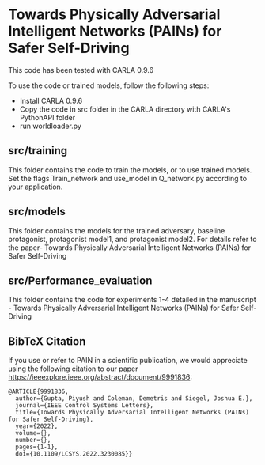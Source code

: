 # Towards Physically Adversarial Intelligent Networks (PAINs) for Safer Self-Driving

This code has been tested with CARLA 0.9.6

To use the code or trained models, follow the following steps:
- Install CARLA 0.9.6
- Copy the code in src folder in the CARLA directory with CARLA's PythonAPI folder
- run worldloader.py

## src/training
This folder contains the code to train the models, or to use trained models. Set the flags Train_network and use_model in Q_network.py according to your application.

## src/models
This folder contains the models for the trained adversary, baseline protagonist, protagonist model1, and protagonist model2. For details refer to the paper- Towards Physically Adversarial Intelligent Networks (PAINs) for Safer Self-Driving

## src/Performance_evaluation
This folder contains the code for experiments 1-4 detailed in the manuscript - Towards Physically Adversarial Intelligent Networks (PAINs) for Safer Self-Driving

## BibTeX Citation

If you use or refer to PAIN in a scientific publication, we would appreciate using the following citation to our paper https://ieeexplore.ieee.org/abstract/document/9991836:

```
@ARTICLE{9991836,
  author={Gupta, Piyush and Coleman, Demetris and Siegel, Joshua E.},
  journal={IEEE Control Systems Letters}, 
  title={Towards Physically Adversarial Intelligent Networks (PAINs) for Safer Self-Driving}, 
  year={2022},
  volume={},
  number={},
  pages={1-1},
  doi={10.1109/LCSYS.2022.3230085}}
```
